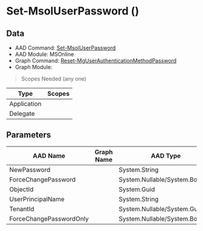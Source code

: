 # Set-MsolUserPassword ()

## Data

+ AAD Command: [Set-MsolUserPassword](https://docs.microsoft.com/en-us/powershell/module/MSOnline/Set-MsolUserPassword)
+ AAD Module: MSOnline
+ Graph Command: [Reset-MgUserAuthenticationMethodPassword](https://docs.microsoft.com/en-us/powershell/module//Reset-MgUserAuthenticationMethodPassword)
+ Graph Module: 

> Scopes Needed (any one)

|Type|Scopes|
|---|---|
|Application||
|Delegate||

## Parameters

|AAD Name|Graph Name|AAD Type|Graph Type|Infos|
|---|---|---|---|---|
|NewPassword||System.String|||
|ForceChangePassword||System.Nullable/System.Boolean|||
|ObjectId||System.Guid|||
|UserPrincipalName||System.String|||
|TenantId||System.Nullable/System.Guid|||
|ForceChangePasswordOnly||System.Nullable/System.Boolean|||

